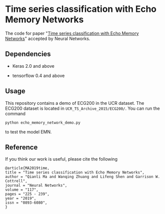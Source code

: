 # Time series classification with Echo Memory Networks
The code for paper "[Time series classification with Echo Memory Networks](https://www.sciencedirect.com/science/article/pii/S0893608019301406)" accepted by Neural Networks.


## Dependencies

- Keras 2.0 and above

- tensorflow 0.4 and above


## Usage
This repository contains a demo of ECG200 in the UCR dataset.  The ECG200 dataset is located in `UCR_TS_Archive_2015/ECG200/`. You can run the command
```
python echo_memory_network_demo.py
```
to test the model EMN.


## Reference

If you think our work is useful, please cite the following

```
@article{MA2019time,
title = "Time series classification with Echo Memory Networks",
author = "Qianli Ma and Wanqing Zhuang and Lifeng Shen and Garrison W. Cottrell",
journal = "Neural Networks",
volume = "117",
pages = "225 - 239",
year = "2019",
issn = "0893-6080",
}
```

